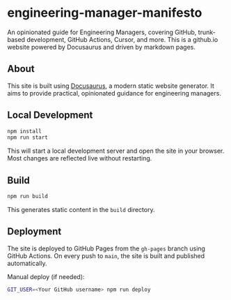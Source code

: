 # engineering-manager-manifesto

An opinionated guide for Engineering Managers, covering GitHub, trunk-based
development, GitHub Actions, Cursor, and more. This is a github.io website powered
by Docusaurus and driven by markdown pages.

## About

This site is built using [Docusaurus](https://docusaurus.io/), a modern static
website generator. It aims to provide practical, opinionated guidance for
engineering managers.

## Local Development

```bash
npm install
npm run start
```

This will start a local development server and open the site in your browser. Most
changes are reflected live without restarting.

## Build

```bash
npm run build
```

This generates static content in the `build` directory.

## Deployment

The site is deployed to GitHub Pages from the `gh-pages` branch using GitHub
Actions. On every push to `main`, the site is built and published automatically.

Manual deploy (if needed):

```bash
GIT_USER=<Your GitHub username> npm run deploy
```
